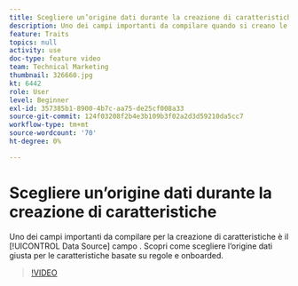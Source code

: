 ```yaml
---
title: Scegliere un’origine dati durante la creazione di caratteristiche
description: Uno dei campi importanti da compilare quando si creano le caratteristiche è il campo Origine dati . Scopri come scegliere l’origine dati giusta per le caratteristiche basate su regole e onboarded.
feature: Traits
topics: null
activity: use
doc-type: feature video
team: Technical Marketing
thumbnail: 326660.jpg
kt: 6442
role: User
level: Beginner
exl-id: 357385b1-8900-4b7c-aa75-de25cf008a33
source-git-commit: 124f03208f2b4e3b109b3f02a2d3d59210da5cc7
workflow-type: tm+mt
source-wordcount: '70'
ht-degree: 0%

---
```


# Scegliere un’origine dati durante la creazione di caratteristiche

Uno dei campi importanti da compilare per la creazione di caratteristiche è il [!UICONTROL Data Source] campo . Scopri come scegliere l’origine dati giusta per le caratteristiche basate su regole e onboarded.

>[!VIDEO](https://video.tv.adobe.com/v/326660/?quality=12&learn=on)
